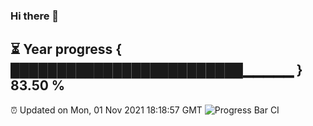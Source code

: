 ### Hi there 👋
⏳ Year progress { █████████████████████████▁▁▁▁▁ } 83.50 %
---
⏰ Updated on Mon, 01 Nov 2021 18:18:57 GMT
![Progress Bar CI](https://github.com/liununu/liununu/workflows/Progress%20Bar%20CI/badge.svg)
